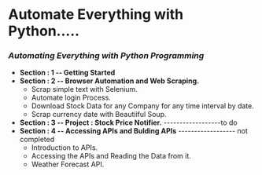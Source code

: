 # **Automate Everything with Python**.....
### *Automating Everything with Python Programming*

+ **Section : 1 -- Getting Started**
+ **Section : 2 -- Browser Automation and Web Scraping.**
    + Scrap simple text with Selenium.
    + Automate login Process.
    + Download Stock Data for any Company for any time interval by date.
    + Scrap currency date with Beautiiful Soup.
+ **Section : 3 -- Project : Stock Price Notifier.** ------------------to do
+ **Section : 4 -- Accessing APIs and Bulding APIs** ------------------ not completed
    + Introduction to APIs.
    + Accessing the APIs and Reading the Data from it.
    + Weather Forecast API.
